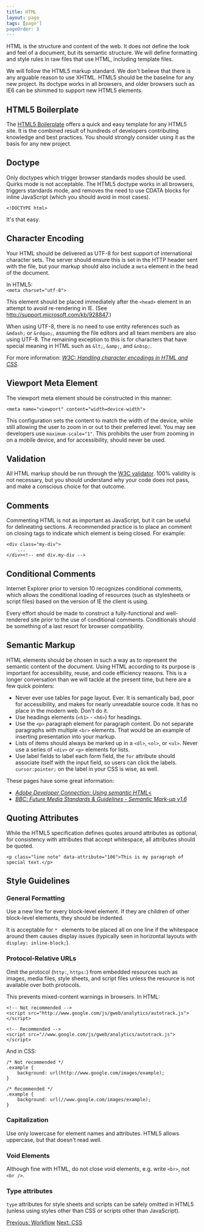 ```yaml
---
title: HTML
layout: page
tags: [page']
pageOrder: 3
---
```


HTML is the structure and content of the web. It does not define the look and feel of a document, but its semantic structure. We will define formatting and style rules in raw files that use HTML, including template files.

We will follow the HTML5 markup standard. We don't believe that there is any arguable reason to use XHTML. HTML5 should be the baseline for any new project. Its doctype works in all browsers, and older browsers such as IE6 can be shimmed to support new HTML5 elements.

## HTML5 Boilerplate ##

The [HTML5 Boilerplate](http://html5boilerplate.com/) offers a quick and easy template for any HTML5 site. It is the combined result of hundreds of developers contributing knowledge and best practices. You should strongly consider using it as the basis for any new project.

## Doctype ##

Only doctypes which trigger browser standards modes should be used. Quirks mode is not acceptable. The HTML5 doctype works in all browsers, triggers standards mode, and removes the need to use CDATA blocks for inline JavaScript (which you should avoid in most cases).

`<!DOCTYPE html>`

It's that easy.

## Character Encoding ##

Your HTML should be delivered as UTF-8 for best support of international character sets. The server should ensure this is set in the HTTP header sent with the file, but your markup should also include a `meta` element in the head of the document.

In HTML5:<br>
  `<meta charset="utf-8">`

This element should be placed immediately after the `<head>` element in an attempt to avoid re-rendering in IE. (See <http://support.microsoft.com/kb/928847>.)

When using UTF-8, there is no need to use entity references such as `&mdash;` or `&rdquo;`, assuming the file editors and all team members are also using UTF-8. The remaining exception to this is for characters that have special meaning in HTML such as `&lt;`, `&amp;`, and `&nbsp;`.

For more information: [<cite>W3C: Handling character encodings in HTML and CSS</cite>](http://www.w3.org/International/tutorials/tutorial-char-enc/).

## Viewport Meta Element ##

The viewport meta element should be constructed in this manner:

`<meta name="viewport" content="width=device-width">`

This configuration sets the content to match the width of the device, while still allowing the user to zoom in or out to their preferred level. You may see developers use `maximum-scale="1"`. This prohibits the user from zooming in on a mobile device, and for accessibility, should never be used.

## Validation ##

All HTML markup should be run through the [W3C validator](http://validator.w3.org/). 100% validity is not necessary, but you should understand why your code does not pass, and make a conscious choice for that outcome.

## Comments ##

Commenting HTML is not as important as JavaScript, but it can be useful for delineating sections. A recommended practice is to place an comment on closing tags to indicate which element is being closed. For example:

    <div class="my-div">
        ...
    </div><!-- end div.my-div -->

## Conditional Comments ##

Internet Explorer prior to version 10 recognizes conditional comments, which allows the conditional loading of resources (such as stylesheets or script files) based on the version of IE the client is using.

Every effort should be made to construct a fully-functional and well-rendered site prior to the use of conditional comments. Conditionals should be something of a last resort for browser compatibility.

## Semantic Markup ##

HTML elements should be chosen in such a way as to represent the semantic content of the document. Using HTML according to its purpose is important for accessibility, reuse, and code efficiency reasons. This is a longer conversation than we will tackle at the present time, but here are a few quick pointers:


* Never ever use tables for page layout. Ever. It is semantically bad, poor for accessibility, and makes for nearly unreadable source code. It has no place in the modern web. Don't do it.
* Use headings elements (`<h1>` - `<h6>`) for headings.
* Use the `<p>` paragraph element for paragraph content. Do not separate paragraphs with multiple `<br>` elements. That would be an example of inserting presentation into your markup.
* Lists of items should always be marked up in a `<dl>`, `<ol>`, or `<ul>`. Never use a series of `<div>` or `<p>` elements for lists.
* Use label fields to label each form field, the `for` attribute should associate itself with the input field, so users can click the labels. `cursor:pointer;` on the label in your CSS is wise, as well.


These pages have some great information:


* [<cite>Adobe Developer Connection: Using semantic HTML</cite><](http://www.adobe.com/devnet/html5/articles/semantic-markup.html)
* [<cite>BBC: Future Media Standards & Guidelines - Semantic Mark-up v1.6</cite>](http://www.bbc.co.uk/guidelines/futuremedia/technical/semantic_markup.shtml)


## Quoting Attributes ##

While the HTML5 specification defines quotes around attributes as optional, for consistency with attributes that accept whitespace, all attributes should be quoted.

    <p class="line note" data-attribute="106">This is my paragraph of special text.</p>

## Style Guidelines ##

### General Formatting ###

Use a new line for every block-level element. If they are children of other block-level elements, they should be indented.

It is acceptable for `* ` elements to be placed all on one line if the whitespace around them causes display issues (typically seen in horizontal layouts with `display: inline-block;`).

### Protocol-Relative URLs ###

Omit the protocol (`http:`, `https:`) from embedded resources such as images, media files, style sheets, and script files unless the resource is not available over both protocols.

This prevents mixed-content warnings in browsers. In HTML:

    <!-- Not recommended -->
    <script src="http://www.google.com/js/gweb/analytics/autotrack.js"></script>

    <!-- Recommended -->
    <script src="//www.google.com/js/gweb/analytics/autotrack.js"></script>

And in CSS:

    /* Not recommended */
    .example {
        background: url(http://www.google.com/images/example);
    }

    /* Recommended */
    .example {
        background: url(//www.google.com/images/example);
    }

### Capitalization ###

Use only lowercase for element names and attributes. HTML5 allows uppercase, but that doesn't read well.

### Void Elements ###

Although fine with HTML, do not close void elements, e.g. write `<br>`, not `<br />`.

### Type attributes ###

`type` attributes for style sheets and scripts can be safely omitted in HTML5 (unless using styles other than CSS or scripts other than JavaScript).

<a class="btn" href="workflow.html">Previous: Workflow</a>
<a class="btn" href="css.html">Next: CSS</a>
